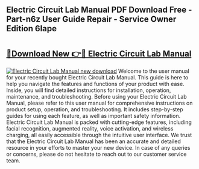 ## Electric Circuit Lab Manual PDF Download Free - Part-n6z User Guide Repair - Service Owner Edition 6Iape

# <h2><a href="http://bc83198.oget.top/?id=Electric+Circuit+Lab+Manual">🔗Download New 👉🔴 Electric Circuit Lab Manual</a></h2>

[![Electric Circuit Lab Manual new download](https://i.imgur.com/5g1atiW.png)](http://bc83198.oget.top/?id=Electric+Circuit+Lab+Manual)
Welcome to the user manual for your recently bought Electric Circuit Lab Manual. This guide is here to help you navigate the features and functions of your product with ease. Inside, you will find detailed instructions for installation, operation, maintenance, and troubleshooting. Before using your Electric Circuit Lab Manual, please refer to this user manual for comprehensive instructions on product setup, operation, and troubleshooting. It includes step-by-step guides for using each feature, as well as important safety information. Electric Circuit Lab Manual is packed with cutting-edge features, including facial recognition, augmented reality, voice activation, and wireless charging, all easily accessible through the intuitive user interface. We trust that the Electric Circuit Lab Manual has been an accurate and detailed resource in your efforts to master your new device. In case of any queries or concerns, please do not hesitate to reach out to our customer service team.
